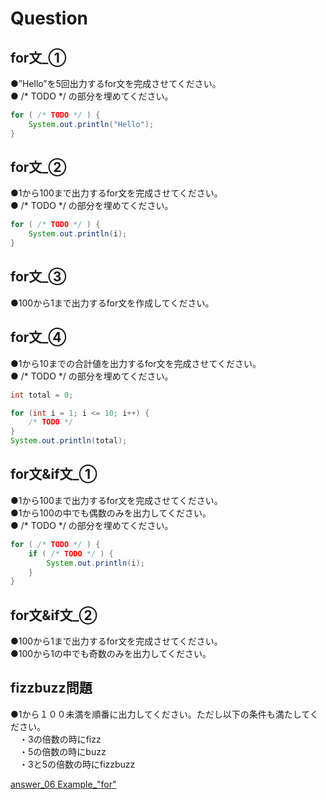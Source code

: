 # Question

## for文_①
●”Hello”を5回出力するfor文を完成させてください。    
● /* TODO */ の部分を埋めてください。    

```java
for ( /* TODO */ ) {
    System.out.println("Hello");
}
```

## for文_②
●1から100まで出力するfor文を完成させてください。    
● /* TODO */ の部分を埋めてください。    

```java
for ( /* TODO */ ) {
    System.out.println(i);
}
```

## for文_③
●100から1まで出力するfor文を作成してください。  

## for文_④
●1から10までの合計値を出力するfor文を完成させてください。    
● /* TODO */ の部分を埋めてください。    

```java
int total = 0;

for (int i = 1; i <= 10; i++) {
    /* TODO */
}
System.out.println(total);
```    

## for文&if文_①
●1から100まで出力するfor文を完成させてください。  
●1から100の中でも偶数のみを出力してください。    
● /* TODO */ の部分を埋めてください。    

```java
for ( /* TODO */ ) {
    if ( /* TODO */ ) {
        System.out.println(i);
    }
}
```

## for文&if文_②
●100から1まで出力するfor文を完成させてください。  
●100から1の中でも奇数のみを出力してください。  

## fizzbuzz問題
●1から１００未満を順番に出力してください。ただし以下の条件も満たしてください。    
　・3の倍数の時にfizz    
　・5の倍数の時にbuzz    
　・3と5の倍数の時にfizzbuzz    

[answer_06 Example_"for"](https://github.com/ktsuru-cw/Java_training/blob/master/Answer/answer_06_%22for%22.md)
